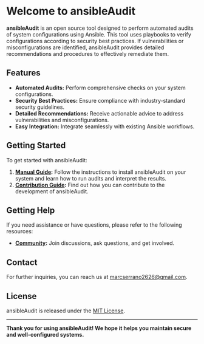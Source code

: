 # **Welcome to ansibleAudit**

**ansibleAudit** is an open source tool designed to perform automated audits of system configurations using Ansible. This tool uses playbooks to verify configurations according to security best practices. If vulnerabilities or misconfigurations are identified, ansibleAudit provides detailed recommendations and procedures to effectively remediate them. 

## **Features**

- **Automated Audits:** Perform comprehensive checks on your system configurations.
- **Security Best Practices:** Ensure compliance with industry-standard security guidelines.
- **Detailed Recommendations:** Receive actionable advice to address vulnerabilities and misconfigurations.
- **Easy Integration:** Integrate seamlessly with existing Ansible workflows.

## **Getting Started**

To get started with ansibleAudit:

1. **[Manual Guide](user_manual/user_manual.md):** Follow the instructions to install ansibleAudit on your system and learn how to run audits and interpret the results.
2. **[Contribution Guide](contribution_guide/contributing.md):** Find out how you can contribute to the development of ansibleAudit.

## **Getting Help**

If you need assistance or have questions, please refer to the following resources:

- **[Community](https://github.com/ansibleAudit/ansibleAudit/issues):** Join discussions, ask questions, and get involved.

## **Contact**

For further inquiries, you can reach us at [marcserrano2626@gmail.com](mailto:marcserrano2626@gmail.com).

## **License**

ansibleAudit is released under the [MIT License](https://github.com/ansibleAudit/ansibleAudit/blob/main/LICENSE).

---

**Thank you for using ansibleAudit! We hope it helps you maintain secure and well-configured systems.**
